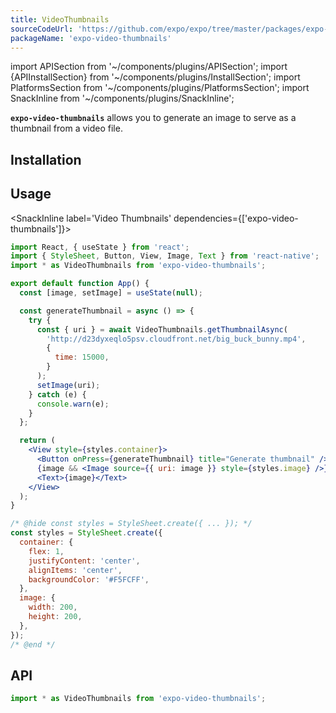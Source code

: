 ```yaml
---
title: VideoThumbnails
sourceCodeUrl: 'https://github.com/expo/expo/tree/master/packages/expo-video-thumbnails'
packageName: 'expo-video-thumbnails'
---
```


import APISection from '~/components/plugins/APISection';
import {APIInstallSection} from '~/components/plugins/InstallSection';
import PlatformsSection from '~/components/plugins/PlatformsSection';
import SnackInline from '~/components/plugins/SnackInline';

**`expo-video-thumbnails`** allows you to generate an image to serve as a thumbnail from a video file.

<PlatformsSection android emulator ios simulator />

## Installation

<APIInstallSection />

## Usage

<SnackInline label='Video Thumbnails' dependencies={['expo-video-thumbnails']}>

```jsx
import React, { useState } from 'react';
import { StyleSheet, Button, View, Image, Text } from 'react-native';
import * as VideoThumbnails from 'expo-video-thumbnails';

export default function App() {
  const [image, setImage] = useState(null);

  const generateThumbnail = async () => {
    try {
      const { uri } = await VideoThumbnails.getThumbnailAsync(
        'http://d23dyxeqlo5psv.cloudfront.net/big_buck_bunny.mp4',
        {
          time: 15000,
        }
      );
      setImage(uri);
    } catch (e) {
      console.warn(e);
    }
  };

  return (
    <View style={styles.container}>
      <Button onPress={generateThumbnail} title="Generate thumbnail" />
      {image && <Image source={{ uri: image }} style={styles.image} />}
      <Text>{image}</Text>
    </View>
  );
}

/* @hide const styles = StyleSheet.create({ ... }); */
const styles = StyleSheet.create({
  container: {
    flex: 1,
    justifyContent: 'center',
    alignItems: 'center',
    backgroundColor: '#F5FCFF',
  },
  image: {
    width: 200,
    height: 200,
  },
});
/* @end */
```

</SnackInline>

## API

```js
import * as VideoThumbnails from 'expo-video-thumbnails';
```

<APISection packageName="expo-video-thumbnails" apiName="VideoThumbnails" />